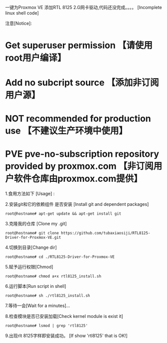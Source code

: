 一键为Proxmox VE 添加RTL 8125 2.G网卡驱动,代码还没完成。。。。   [Incomplete linux shell code]

注意[Notice]:

#  Get superuser permission 【请使用root用户编译】
# Add no subcript source 【添加非订阅用户源】
# NOT recommended for production use 【不建议生产环境中使用】
# PVE pve-no-subscription repository provided by proxmox.com 【非订阅用户软件仓库由proxmox.com提供】

1.食用方法如下 [Usage] :  


2.安装git和它的依赖组件 是否安装 [Install git and dependent packages] 

	root@hostname# apt-get update && apt-get install git  

3.克隆我的仓库 [Clone my .git]

	root@hostname# git clone https://github.com/tubaxiaosiji/RTL8125-Driver-for-Proxmox-VE.git  

4.切换到目录[Change dir]   

	root@hostname# cd ./RTL8125-Driver-for-Proxmox-VE  

5.赋予运行权限[Chmod]   

	root@hostname# chmod a+x rtl8125_install.sh  

6.运行脚本[Run script in shell]   

	root@hostname# sh ./rtl8125_install.sh  

7.等待一会[Wait for a minutes]...  

8.检查模块是否已安装加载[Check kernel module is exist it]   

	root@hostname# lsmod | grep 'rtl8125'   

9.出现rlt 8125字样即安装成功。  [If show 'rtl8125' that is OK!]
